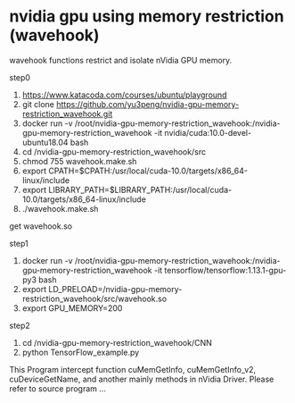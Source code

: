 # nvidia gpu using memory restriction (wavehook)
wavehook functions restrict and isolate nVidia GPU memory.

step0

1. https://www.katacoda.com/courses/ubuntu/playground
2. git clone https://github.com/yu3peng/nvidia-gpu-memory-restriction_wavehook.git
3. docker run -v /root/nvidia-gpu-memory-restriction_wavehook:/nvidia-gpu-memory-restriction_wavehook -it nvidia/cuda:10.0-devel-ubuntu18.04 bash
4. cd /nvidia-gpu-memory-restriction_wavehook/src
5. chmod 755 wavehook.make.sh
6. export CPATH=$CPATH:/usr/local/cuda-10.0/targets/x86_64-linux/include
7. export LIBRARY_PATH=$LIBRARY_PATH:/usr/local/cuda-10.0/targets/x86_64-linux/include
8. ./wavehook.make.sh

get wavehook.so

step1

1. docker run -v /root/nvidia-gpu-memory-restriction_wavehook:/nvidia-gpu-memory-restriction_wavehook -it tensorflow/tensorflow:1.13.1-gpu-py3 bash
2. export LD_PRELOAD=/nvidia-gpu-memory-restriction_wavehook/src/wavehook.so
3. export GPU_MEMORY=200

step2
1. cd /nvidia-gpu-memory-restriction_wavehook/CNN
2. python TensorFlow_example.py

This Program intercept function cuMemGetInfo, cuMemGetInfo_v2, cuDeviceGetName, and another mainly methods in nVidia Driver.
Please refer to source program ...

